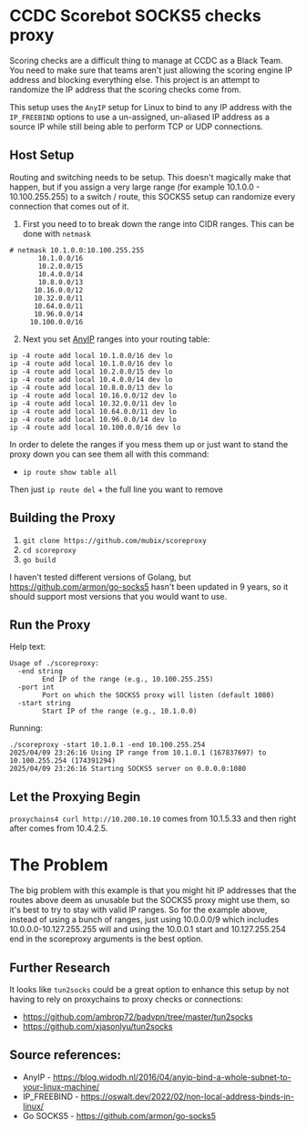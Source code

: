 # CCDC Scorebot SOCKS5 checks proxy

Scoring checks are a difficult thing to manage at CCDC as a Black Team.
You need to make sure that teams aren't just allowing the scoring engine IP address
and blocking everything else. This project is an attempt to randomize the IP address
that the scoring checks come from.

This setup uses the `AnyIP` setup for Linux to bind to any IP address with the `IP_FREEBIND`
options to use a un-assigned, un-aliased IP address as a source IP while still being able
to perform TCP or UDP connections.

## Host Setup

Routing and switching needs to be setup. This doesn't magically make that happen,
but if you assign a very large range (for example 10.1.0.0 - 10.100.255.255) to a
switch / route, this SOCKS5 setup can randomize every connection that comes out of it.

1. First you need to to break down the range into CIDR ranges. This can be done with `netmask`

```
# netmask 10.1.0.0:10.100.255.255
       10.1.0.0/16
       10.2.0.0/15
       10.4.0.0/14
       10.8.0.0/13
      10.16.0.0/12
      10.32.0.0/11
      10.64.0.0/11
      10.96.0.0/14
     10.100.0.0/16
```

2. Next you set [AnyIP](https://blog.widodh.nl/2016/04/anyip-bind-a-whole-subnet-to-your-linux-machine/) ranges into your routing table:

```
ip -4 route add local 10.1.0.0/16 dev lo
ip -4 route add local 10.1.0.0/16 dev lo
ip -4 route add local 10.2.0.0/15 dev lo
ip -4 route add local 10.4.0.0/14 dev lo
ip -4 route add local 10.8.0.0/13 dev lo
ip -4 route add local 10.16.0.0/12 dev lo
ip -4 route add local 10.32.0.0/11 dev lo
ip -4 route add local 10.64.0.0/11 dev lo
ip -4 route add local 10.96.0.0/14 dev lo
ip -4 route add local 10.100.0.0/16 dev lo
```

In order to delete the ranges if you mess them up or just want to stand the proxy down you can see them all with this command:
- `ip route show table all`

Then just `ip route del` + the full line you want to remove

## Building the Proxy

1. `git clone https://github.com/mubix/scoreproxy`
2. `cd scoreproxy`
3. `go build`

I haven't tested different versions of Golang, but https://github.com/armon/go-socks5 hasn't been updated in 9 years,
so it should support most versions that you would want to use.

## Run the Proxy

Help text:
```
Usage of ./scoreproxy:
  -end string
        End IP of the range (e.g., 10.100.255.255)
  -port int
        Port on which the SOCKS5 proxy will listen (default 1080)
  -start string
        Start IP of the range (e.g., 10.1.0.0)
```

Running: 
```
./scoreproxy -start 10.1.0.1 -end 10.100.255.254
2025/04/09 23:26:16 Using IP range from 10.1.0.1 (167837697) to 10.100.255.254 (174391294)
2025/04/09 23:26:16 Starting SOCKS5 server on 0.0.0.0:1080
```

## Let the Proxying Begin

`proxychains4 curl http://10.200.10.10` comes from 10.1.5.33
and then right after comes from 10.4.2.5.


# The Problem

The big problem with this example is that you might hit IP addresses that the routes above deem as unusable but the SOCKS5 proxy might use them, so it's best to try to stay with valid IP ranges. So for the example above, instead of using a bunch of ranges, just using 10.0.0.0/9 which includes 10.0.0.0-10.127.255.255 will and using the 10.0.0.1 start and 10.127.255.254 end in the scoreproxy arguments is the best option.

## Further Research

It looks like `tun2socks` could be a great option to enhance this setup by not having to rely on proxychains to proxy checks or connections:
- https://github.com/ambrop72/badvpn/tree/master/tun2socks
- https://github.com/xjasonlyu/tun2socks

## Source references:
- AnyIP - https://blog.widodh.nl/2016/04/anyip-bind-a-whole-subnet-to-your-linux-machine/
- IP_FREEBIND - https://oswalt.dev/2022/02/non-local-address-binds-in-linux/
- Go SOCKS5 - https://github.com/armon/go-socks5
